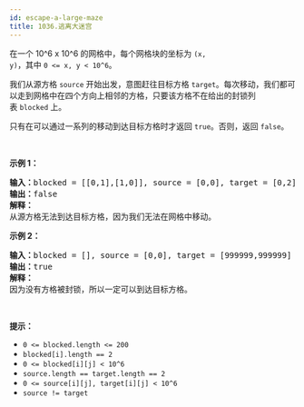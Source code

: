 ```yaml
---
id: escape-a-large-maze
title: 1036.逃离大迷宫
---
```

在一个 10^6 x 10^6 的网格中，每个网格块的坐标为 <code>(x, y)</code>，其中 <code>0 &lt;= x, y &lt; 10^6</code>。

我们从源方格 <code>source</code> 开始出发，意图赶往目标方格 <code>target</code>。每次移动，我们都可以走到网格中在四个方向上相邻的方格，只要该方格不在给出的封锁列表 <code>blocked</code> 上。

只有在可以通过一系列的移动到达目标方格时才返回 <code>true</code>。否则，返回 <code>false</code>。

 

**示例 1：**


<pre><strong>输入：</strong>blocked = [[0,1],[1,0]], source = [0,0], target = [0,2]<br/><strong>输出：</strong>false<br/><strong>解释：</strong><br/>从源方格无法到达目标方格，因为我们无法在网格中移动。<br/></pre>

**示例 2：**


<pre><strong>输入：</strong>blocked = [], source = [0,0], target = [999999,999999]<br/><strong>输出：</strong>true<br/><strong>解释：</strong><br/>因为没有方格被封锁，所以一定可以到达目标方格。<br/></pre>

 

**提示：**

- <code>0 &lt;= blocked.length &lt;= 200</code>
- <code>blocked[i].length == 2</code>
- <code>0 &lt;= blocked[i][j] &lt; 10^6</code>
- <code>source.length == target.length == 2</code>
- <code>0 &lt;= source[i][j], target[i][j] &lt; 10^6</code>
- <code>source != target</code>